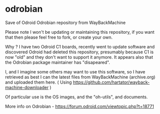 # odrobian
Save of Odroid Odrobian repository from WayBackMachine

Please note I won't be updating or maintaining this repository, if you want that then please feel free to fork, or create your own.

Why ? I have two Odroid C1 boards, recently went to update software and discovered Odroid had deleted this repository, presumably because C1 is now "old" and they don't want to support it anymore. It appears also that the Odrobian package maintainer has "disapeared".

I, and I imagine some others may want to use this software, so I have retrieved as best I can the latest files from WayBackMachine (archive.org) and uploaded them here. ( Using https://github.com/hartator/wayback-machine-downloader )

Of particular use is the OS images, and the "oh-utils", and documents.

More info on Odrobian - https://forum.odroid.com/viewtopic.php?t=18771

